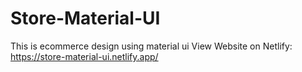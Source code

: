 # Store-Material-UI
This is ecommerce design using material ui 
View Website on Netlify: https://store-material-ui.netlify.app/
